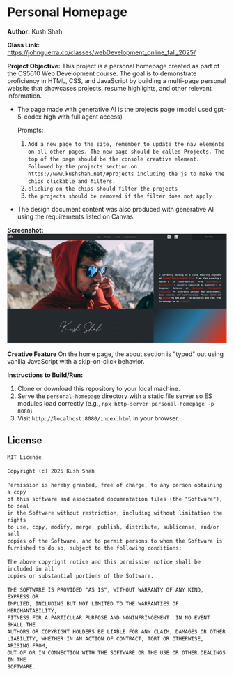 # Personal Homepage

**Author:** Kush Shah

**Class Link:** https://johnguerra.co/classes/webDevelopment_online_fall_2025/

**Project Objective:**
This project is a personal homepage created as part of the CS5610 Web Development course. The goal is to demonstrate proficiency in HTML, CSS, and JavaScript by building a multi-page personal website that showcases projects, resume highlights, and other relevant information.

- The page made with generative AI is the projects page (model used gpt-5-codex high with full agent access)

  Prompts:
  1. `Add a new page to the site, remember to update the nav elements on all other pages. The new page should be called Projects. The top of the page should be the console creative element. Followed by the projects section on https://www.kushshah.net/#projects including the js to make the chips clickable and filters.`
  2. `clicking on the chips should filter the projects`
  3. `the projects should be removed if the filter does not apply`

- The design document content was also produced with generative AI using the requirements listed on Canvas.

**Screenshot:**
![Screenshot of Personal Homepage](assets/screenshot-home.png)

**Creative Feature**
On the home page, the about section is "typed" out using vanilla JavaScript with a skip-on-click behavior.

**Instructions to Build/Run:**
1. Clone or download this repository to your local machine.
2. Serve the `personal-homepage` directory with a static file server so ES modules load correctly (e.g., `npx http-server personal-homepage -p 8080`).
3. Visit `http://localhost:8080/index.html` in your browser.

## License

```
MIT License

Copyright (c) 2025 Kush Shah

Permission is hereby granted, free of charge, to any person obtaining a copy
of this software and associated documentation files (the "Software"), to deal
in the Software without restriction, including without limitation the rights
to use, copy, modify, merge, publish, distribute, sublicense, and/or sell
copies of the Software, and to permit persons to whom the Software is
furnished to do so, subject to the following conditions:

The above copyright notice and this permission notice shall be included in all
copies or substantial portions of the Software.

THE SOFTWARE IS PROVIDED "AS IS", WITHOUT WARRANTY OF ANY KIND, EXPRESS OR
IMPLIED, INCLUDING BUT NOT LIMITED TO THE WARRANTIES OF MERCHANTABILITY,
FITNESS FOR A PARTICULAR PURPOSE AND NONINFRINGEMENT. IN NO EVENT SHALL THE
AUTHORS OR COPYRIGHT HOLDERS BE LIABLE FOR ANY CLAIM, DAMAGES OR OTHER
LIABILITY, WHETHER IN AN ACTION OF CONTRACT, TORT OR OTHERWISE, ARISING FROM,
OUT OF OR IN CONNECTION WITH THE SOFTWARE OR THE USE OR OTHER DEALINGS IN THE
SOFTWARE.
```

